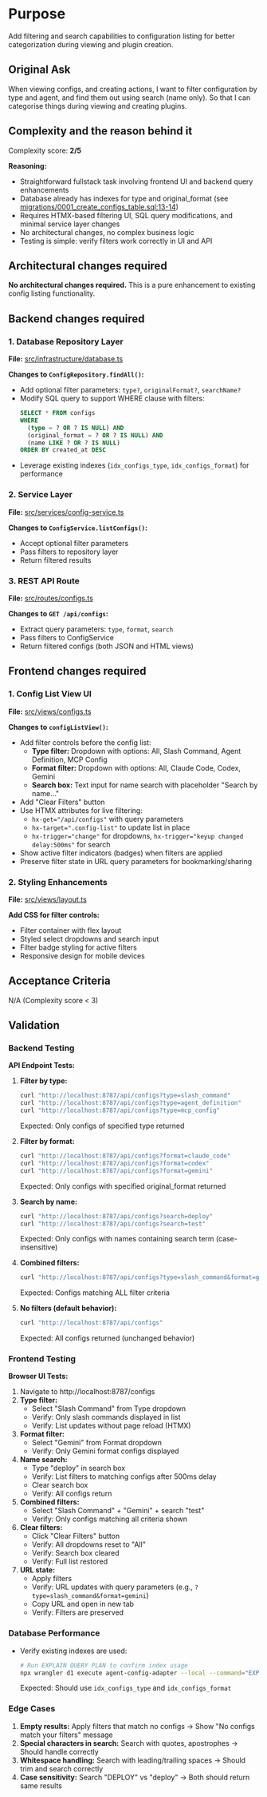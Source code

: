 # Purpose

Add filtering and search capabilities to configuration listing for better categorization during viewing and plugin creation.

## Original Ask

When viewing configs, and creating actions, I want to filter configuration by type and agent, and find them out using search (name only). So that I can categorise things during viewing and creating plugins.

## Complexity and the reason behind it

Complexity score: **2/5**

**Reasoning:**
- Straightforward fullstack task involving frontend UI and backend query enhancements
- Database already has indexes for type and original_format (see [migrations/0001_create_configs_table.sql:13-14](migrations/0001_create_configs_table.sql#L13-L14))
- Requires HTMX-based filtering UI, SQL query modifications, and minimal service layer changes
- No architectural changes, no complex business logic
- Testing is simple: verify filters work correctly in UI and API

## Architectural changes required

**No architectural changes required.** This is a pure enhancement to existing config listing functionality.

## Backend changes required

### 1. Database Repository Layer
**File:** [src/infrastructure/database.ts](src/infrastructure/database.ts)

**Changes to `ConfigRepository.findAll()`:**
- Add optional filter parameters: `type?`, `originalFormat?`, `searchName?`
- Modify SQL query to support WHERE clause with filters:
  ```sql
  SELECT * FROM configs
  WHERE
    (type = ? OR ? IS NULL) AND
    (original_format = ? OR ? IS NULL) AND
    (name LIKE ? OR ? IS NULL)
  ORDER BY created_at DESC
  ```
- Leverage existing indexes (`idx_configs_type`, `idx_configs_format`) for performance

### 2. Service Layer
**File:** [src/services/config-service.ts](src/services/config-service.ts)

**Changes to `ConfigService.listConfigs()`:**
- Accept optional filter parameters
- Pass filters to repository layer
- Return filtered results

### 3. REST API Route
**File:** [src/routes/configs.ts](src/routes/configs.ts)

**Changes to `GET /api/configs`:**
- Extract query parameters: `type`, `format`, `search`
- Pass filters to ConfigService
- Return filtered configs (both JSON and HTML views)

## Frontend changes required

### 1. Config List View UI
**File:** [src/views/configs.ts](src/views/configs.ts)

**Changes to `configListView()`:**
- Add filter controls before the config list:
  - **Type filter:** Dropdown with options: All, Slash Command, Agent Definition, MCP Config
  - **Format filter:** Dropdown with options: All, Claude Code, Codex, Gemini
  - **Search box:** Text input for name search with placeholder "Search by name..."
- Add "Clear Filters" button
- Use HTMX attributes for live filtering:
  - `hx-get="/api/configs"` with query parameters
  - `hx-target=".config-list"` to update list in place
  - `hx-trigger="change"` for dropdowns, `hx-trigger="keyup changed delay:500ms"` for search
- Show active filter indicators (badges) when filters are applied
- Preserve filter state in URL query parameters for bookmarking/sharing

### 2. Styling Enhancements
**File:** [src/views/layout.ts](src/views/layout.ts)

**Add CSS for filter controls:**
- Filter container with flex layout
- Styled select dropdowns and search input
- Filter badge styling for active filters
- Responsive design for mobile devices

## Acceptance Criteria

N/A (Complexity score < 3)

## Validation

### Backend Testing

**API Endpoint Tests:**
1. **Filter by type:**
   ```bash
   curl "http://localhost:8787/api/configs?type=slash_command"
   curl "http://localhost:8787/api/configs?type=agent_definition"
   curl "http://localhost:8787/api/configs?type=mcp_config"
   ```
   Expected: Only configs of specified type returned

2. **Filter by format:**
   ```bash
   curl "http://localhost:8787/api/configs?format=claude_code"
   curl "http://localhost:8787/api/configs?format=codex"
   curl "http://localhost:8787/api/configs?format=gemini"
   ```
   Expected: Only configs with specified original_format returned

3. **Search by name:**
   ```bash
   curl "http://localhost:8787/api/configs?search=deploy"
   curl "http://localhost:8787/api/configs?search=test"
   ```
   Expected: Only configs with names containing search term (case-insensitive)

4. **Combined filters:**
   ```bash
   curl "http://localhost:8787/api/configs?type=slash_command&format=gemini&search=deploy"
   ```
   Expected: Configs matching ALL filter criteria

5. **No filters (default behavior):**
   ```bash
   curl "http://localhost:8787/api/configs"
   ```
   Expected: All configs returned (unchanged behavior)

### Frontend Testing

**Browser UI Tests:**
1. Navigate to http://localhost:8787/configs
2. **Type filter:**
   - Select "Slash Command" from Type dropdown
   - Verify: Only slash commands displayed in list
   - Verify: List updates without page reload (HTMX)
3. **Format filter:**
   - Select "Gemini" from Format dropdown
   - Verify: Only Gemini format configs displayed
4. **Name search:**
   - Type "deploy" in search box
   - Verify: List filters to matching configs after 500ms delay
   - Clear search box
   - Verify: All configs return
5. **Combined filters:**
   - Select "Slash Command" + "Gemini" + search "test"
   - Verify: Only configs matching all criteria shown
6. **Clear filters:**
   - Click "Clear Filters" button
   - Verify: All dropdowns reset to "All"
   - Verify: Search box cleared
   - Verify: Full list restored
7. **URL state:**
   - Apply filters
   - Verify: URL updates with query parameters (e.g., `?type=slash_command&format=gemini`)
   - Copy URL and open in new tab
   - Verify: Filters are preserved

### Database Performance
- Verify existing indexes are used:
  ```bash
  # Run EXPLAIN QUERY PLAN to confirm index usage
  npx wrangler d1 execute agent-config-adapter --local --command="EXPLAIN QUERY PLAN SELECT * FROM configs WHERE type = 'slash_command' AND original_format = 'gemini'"
  ```
  Expected: Should use `idx_configs_type` and `idx_configs_format`

### Edge Cases
1. **Empty results:** Apply filters that match no configs → Show "No configs match your filters" message
2. **Special characters in search:** Search with quotes, apostrophes → Should handle correctly
3. **Whitespace handling:** Search with leading/trailing spaces → Should trim and search correctly
4. **Case sensitivity:** Search "DEPLOY" vs "deploy" → Both should return same results
